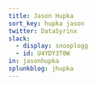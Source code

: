 ```yaml
---
title: Jason Hupka
sort_key: hupka jason
twitter: DataSyrinx
slack: 
  - display: snooplogg
  - id: U4YDY3T0W
in: jasonhupka
splunkblog: jhupka
---
```

